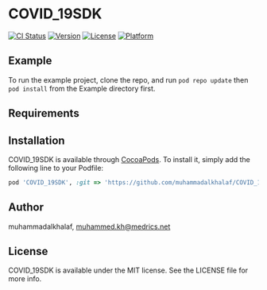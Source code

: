 # COVID_19SDK

[![CI Status](https://img.shields.io/travis/muhammadalkhalaf/COVID_19SDK.svg?style=flat)](https://travis-ci.org/muhammadalkhalaf/COVID_19SDK)
[![Version](https://img.shields.io/cocoapods/v/COVID_19SDK.svg?style=flat)](https://cocoapods.org/pods/COVID_19SDK)
[![License](https://img.shields.io/cocoapods/l/COVID_19SDK.svg?style=flat)](https://cocoapods.org/pods/COVID_19SDK)
[![Platform](https://img.shields.io/cocoapods/p/COVID_19SDK.svg?style=flat)](https://cocoapods.org/pods/COVID_19SDK)

## Example

To run the example project, clone the repo, and run `pod repo update` then `pod install` from the Example directory first.

## Requirements

## Installation

COVID_19SDK is available through [CocoaPods](https://cocoapods.org). To install
it, simply add the following line to your Podfile:

```ruby
pod 'COVID_19SDK', :git => 'https://github.com/muhammadalkhalaf/COVID_19SDK.git'
```

## Author

muhammadalkhalaf, muhammed.kh@medrics.net

## License

COVID_19SDK is available under the MIT license. See the LICENSE file for more info.
